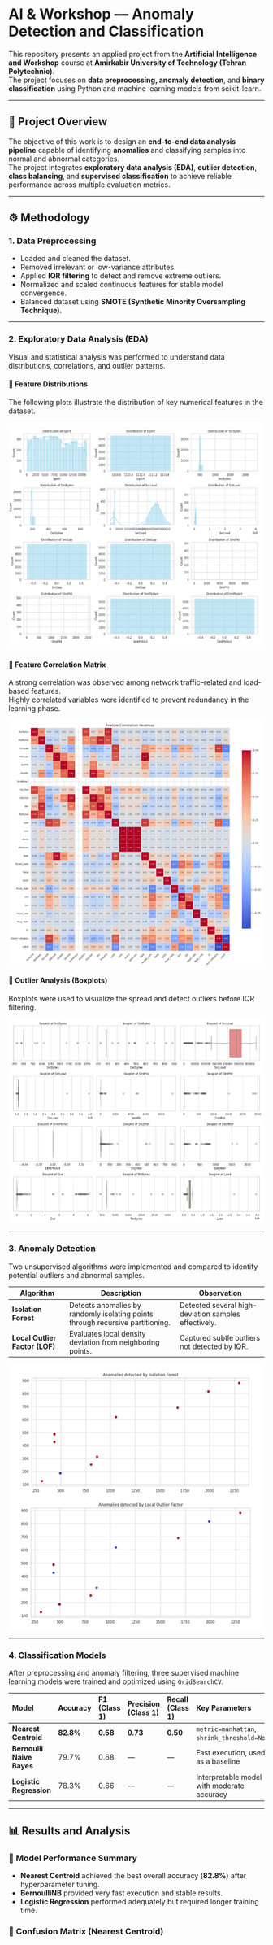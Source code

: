 # AI & Workshop — Anomaly Detection and Classification

This repository presents an applied project from the **Artificial Intelligence and Workshop** course at **Amirkabir University of Technology (Tehran Polytechnic)**.  
The project focuses on **data preprocessing, anomaly detection**, and **binary classification** using Python and machine learning models from scikit-learn.

---

## 📘 Project Overview

The objective of this work is to design an **end-to-end data analysis pipeline** capable of identifying **anomalies** and classifying samples into normal and abnormal categories.  
The project integrates **exploratory data analysis (EDA)**, **outlier detection**, **class balancing**, and **supervised classification** to achieve reliable performance across multiple evaluation metrics.

---

## ⚙️ Methodology

### 1. Data Preprocessing
- Loaded and cleaned the dataset.  
- Removed irrelevant or low-variance attributes.  
- Applied **IQR filtering** to detect and remove extreme outliers.  
- Normalized and scaled continuous features for stable model convergence.  
- Balanced dataset using **SMOTE (Synthetic Minority Oversampling Technique)**.  

---

### 2. Exploratory Data Analysis (EDA)
Visual and statistical analysis was performed to understand data distributions, correlations, and outlier patterns.

#### 🔹 Feature Distributions
The following plots illustrate the distribution of key numerical features in the dataset.

![Feature Distributions](docs/figures/Distributions.png)

#### 🔹 Feature Correlation Matrix
A strong correlation was observed among network traffic–related and load-based features.  
Highly correlated variables were identified to prevent redundancy in the learning phase.

![Feature Correlation Heatmap](docs/figures/Feature_correlation.png)

#### 🔹 Outlier Analysis (Boxplots)
Boxplots were used to visualize the spread and detect outliers before IQR filtering.

![Boxplots and Outlier Detection](docs/figures/data_processing.png)

---

### 3. Anomaly Detection
Two unsupervised algorithms were implemented and compared to identify potential outliers and abnormal samples.

| Algorithm | Description | Observation |
|------------|--------------|--------------|
| **Isolation Forest** | Detects anomalies by randomly isolating points through recursive partitioning. | Detected several high-deviation samples effectively. |
| **Local Outlier Factor (LOF)** | Evaluates local density deviation from neighboring points. | Captured subtle outliers not detected by IQR. |

![Anomaly Detection Comparison](docs/figures/Anomaly_Detection_LOF.png)

---

### 4. Classification Models

After preprocessing and anomaly filtering, three supervised machine learning models were trained and optimized using `GridSearchCV`.

| Model | Accuracy | F1 (Class 1) | Precision (Class 1) | Recall (Class 1) | Key Parameters |
|:------|:----------|:-------------|:--------------------|:------------------|:----------------|
| **Nearest Centroid** | **82.8%** | **0.58** | **0.73** | **0.50** | `metric=manhattan`, `shrink_threshold=None` |
| **Bernoulli Naive Bayes** | 79.7% | 0.68 | — | — | Fast execution, used as a baseline |
| **Logistic Regression** | 78.3% | 0.66 | — | — | Interpretable model with moderate accuracy |

---

## 📊 Results and Analysis

### 🔹 Model Performance Summary

- **Nearest Centroid** achieved the best overall accuracy (**82.8%**) after hyperparameter tuning.  
- **BernoulliNB** provided very fast execution and stable results.  
- **Logistic Regression** performed adequately but required longer training time.  

### 🔹 Confusion Matrix (Nearest Centroid)
